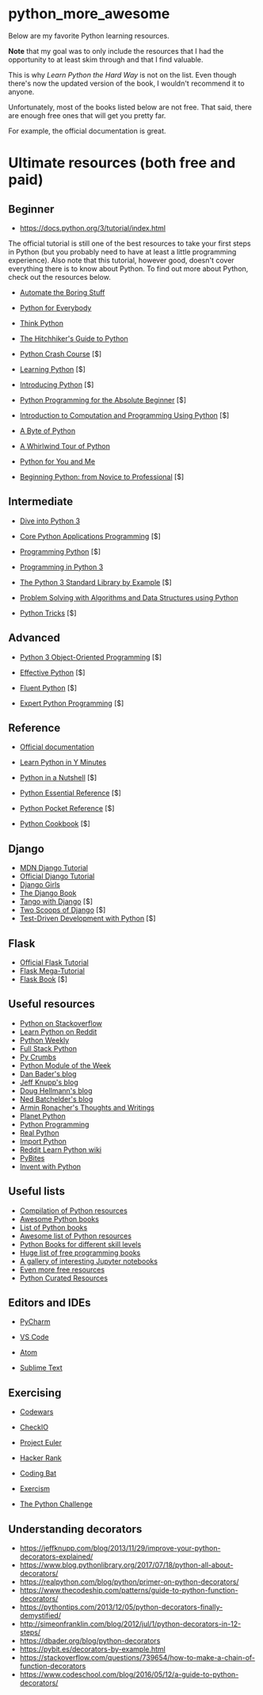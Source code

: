 # python_more_awesome

Below are my favorite Python learning resources. 

**Note** that my goal was to only include the resources that I had the opportunity to at least skim through and that I find valuable. 

This is why _Learn Python the Hard Way_ is not on the list. Even though there's now the updated version of the book,  I wouldn't recommend it to anyone. 

Unfortunately, most of the books listed below are not free. That said, there are enough free ones that will get you pretty far. 

For example, the official documentation is great. 

# Ultimate resources (both free and paid)

## Beginner
 - https://docs.python.org/3/tutorial/index.html

  The official tutorial is still one of the best resources to take your first steps in Python (but you probably need to have at least a little programming experience). Also note that this tutorial, however good, doesn't cover everything there is to know about Python. To find out more about Python, check out the resources below.
 
 - [Automate the Boring Stuff](https://automatetheboringstuff.com/)

 - [Python for Everybody](https://www.py4e.com/book)

 - [Think Python](http://greenteapress.com/wp/think-python-2e/)

 - [The Hitchhiker's Guide to Python](http://docs.python-guide.org/en/latest/)

 - [Python Crash Course](https://www.amazon.com/Python-Crash-Course-Hands-Project-Based/dp/1593276036?SubscriptionId=AKIAJBKIFSMHEN2PCMZQ&tag=pythonbooks01-20&linkCode=xm2&camp=2025&creative=165953&creativeASIN=1593276036) [$]
 
  - [Learning Python](https://www.amazon.com/Learning-Python-5th-Mark-Lutz/dp/1449355730?SubscriptionId=AKIAJBKIFSMHEN2PCMZQ&tag=pythonbooks01-20&linkCode=xm2&camp=2025&creative=165953&creativeASIN=1449355730) [$]

 - [Introducing Python](https://www.amazon.com/Introducing-Python-Modern-Computing-Packages/dp/1449359361?SubscriptionId=AKIAJBKIFSMHEN2PCMZQ&tag=pythonbooks01-20&linkCode=xm2&camp=2025&creative=165953&creativeASIN=1449359361) [$]
 
  - [Python Programming for the Absolute Beginner](https://www.amazon.com/Python-Programming-Absolute-Beginner-3rd/dp/1435455002?SubscriptionId=AKIAJBKIFSMHEN2PCMZQ&tag=pythonbooks01-20&linkCode=xm2&camp=2025&creative=165953&creativeASIN=1435455002) [$]

 - [Introduction to Computation and Programming Using Python](https://www.amazon.com/Introduction-Computation-Programming-Using-Python/dp/0262529629?SubscriptionId=AKIAJBKIFSMHEN2PCMZQ&tag=pythonbooks01-20&linkCode=xm2&camp=2025&creative=165953&creativeASIN=0262529629) [$]

 - [A Byte of Python](https://python.swaroopch.com/)

 - [A Whirlwind Tour of Python](http://www.oreilly.com/programming/free/files/a-whirlwind-tour-of-python.pdf)

 - [Python for You and Me](http://pymbook.readthedocs.org/en/py3/)

 - [Beginning Python: from Novice to Professional](http://www.amazon.com/Beginning-Python-Professional-Experts-Professionals/dp/1590599829) [$]

## Intermediate ##

- [Dive into Python 3](http://www.diveintopython3.net/)

- [Core Python Applications Programming](https://www.amazon.com/Core-Python-Applications-Programming-3rd/dp/0132678209?SubscriptionId=AKIAJBKIFSMHEN2PCMZQ&tag=pythonbooks01-20&linkCode=xm2&camp=2025&creative=165953&creativeASIN=0132678209) [$]

- [Programming Python](https://www.amazon.com/Programming-Python-Powerful-Object-Oriented/dp/0596158106?SubscriptionId=AKIAJBKIFSMHEN2PCMZQ&tag=pythonbooks01-20&linkCode=xm2&camp=2025&creative=165953&creativeASIN=0596158106) [$]

 - [Programming in Python 3](https://www.amazon.com/Programming-Python-Complete-Introduction-Language/dp/0321680561?SubscriptionId=AKIAJBKIFSMHEN2PCMZQ&tag=pythonbooks01-20&linkCode=xm2&camp=2025&creative=165953&creativeASIN=0321680561)
 
 - [The Python 3 Standard Library by Example](https://www.amazon.com/Python-Standard-Library-Example-Developers/dp/0134291050?SubscriptionId=AKIAJBKIFSMHEN2PCMZQ&tag=pythonbooks01-20&linkCode=xm2&camp=2025&creative=165953&creativeASIN=0134291050) [$]
  
 - [Problem Solving with Algorithms and Data Structures using Python](http://interactivepython.org/runestone/static/pythonds/index.html)
   
 - [Python Tricks](https://www.amazon.com/Python-Tricks-Buffet-Awesome-Features/dp/1775093301?SubscriptionId=AKIAJBKIFSMHEN2PCMZQ&tag=pythonbooks01-20&linkCode=xm2&camp=2025&creative=165953&creativeASIN=1775093301) [$]
   
  ## Advanced ##

- [Python 3 Object-Oriented Programming](https://www.amazon.com/Python-Object-oriented-Programming-Building-maintainable/dp/1784398780?SubscriptionId=AKIAJBKIFSMHEN2PCMZQ&tag=pythonbooks01-20&linkCode=xm2&camp=2025&creative=165953&creativeASIN=1784398780) [$]

- [Effective Python](https://www.amazon.com/Effective-Python-Specific-Software-Development/dp/0134034287?SubscriptionId=AKIAJBKIFSMHEN2PCMZQ&tag=pythonbooks01-20&linkCode=xm2&camp=2025&creative=165953&creativeASIN=0134034287) [$]

 - [Fluent Python](https://www.amazon.com/Fluent-Python-Concise-Effective-Programming/dp/1491946008?SubscriptionId=AKIAJBKIFSMHEN2PCMZQ&tag=pythonbooks01-20&linkCode=xm2&camp=2025&creative=165953&creativeASIN=1491946008) [$]

- [Expert Python Programming](http://www.amazon.com/Expert-Python-Programming-practices-distributing/dp/184719494X) [$]

## Reference ##
 - [Official documentation](https://docs.python.org/3/)
 
 - [Learn Python in Y Minutes](https://learnxinyminutes.com/docs/python/)

- [Python in a Nutshell](https://www.amazon.com/Python-Nutshell-Desktop-Quick-Reference/dp/144939292X?SubscriptionId=AKIAJBKIFSMHEN2PCMZQ&tag=pythonbooks01-20&linkCode=xm2&camp=2025&creative=165953&creativeASIN=144939292X) [$]

 - [Python Essential Reference](https://www.amazon.com/Python-Essential-Reference-David-Beazley/dp/0672329786?SubscriptionId=AKIAJBKIFSMHEN2PCMZQ&tag=pythonbooks01-20&linkCode=xm2&camp=2025&creative=165953&creativeASIN=0672329786) [$]
 
 - [Python Pocket Reference](https://www.amazon.com/Python-Pocket-Reference-Your-OReilly/dp/1449357016?SubscriptionId=AKIAJBKIFSMHEN2PCMZQ&tag=pythonbooks01-20&linkCode=xm2&camp=2025&creative=165953&creativeASIN=1449357016) [$]

 - [Python Cookbook](https://www.amazon.com/Python-Cookbook-Third-David-Beazley/dp/1449340377?SubscriptionId=AKIAJBKIFSMHEN2PCMZQ&tag=pythonbooks01-20&linkCode=xm2&camp=2025&creative=165953&creativeASIN=1449340377) [$]
 
 ## Django ##

 - [MDN Django Tutorial](https://developer.mozilla.org/en-US/docs/Learn/Server-side/Django)
 - [Official Django Tutorial](https://docs.djangoproject.com/en/2.0/intro/tutorial01/)
 - [Django Girls](https://tutorial.djangogirls.org/en/)
 - [The Django Book](https://djangobook.com/)
 - [Tango with Django](https://leanpub.com/tangowithdjango19/) [$]
 - [Two Scoops of Django](https://www.amazon.co.uk/Two-Scoops-Django-1-11-Practices/dp/0692915729) [$]
 - [Test-Driven Development with Python](https://www.amazon.co.uk/Test-Driven-Development-Python-Harry-Percival/dp/1491958707/ref=pd_lpo_sbs_14_t_1/259-6982167-3257931?_encoding=UTF8&psc=1&refRID=AX28V0MA1S78RYJ8Z370) [$]
 
 ## Flask ##
 
 - [Official Flask Tutorial](http://flask.pocoo.org/docs/tutorial/#tutorial)
 - [Flask Mega-Tutorial](http://blog.miguelgrinberg.com/post/the-flask-mega-tutorial-part-i-hello-world)
 - [Flask Book](https://flaskbook.com/) [$]

 ## Useful resources ##
 - [Python on Stackoverflow](https://stackoverflow.com/questions/tagged/python)
 - [Learn Python on Reddit](https://www.reddit.com/r/learnpython/)
 - [Python Weekly](https://www.pythonweekly.com)
 - [Full Stack Python](http://www.fullstackpython.com/)
 - [Py Crumbs](http://resrc.io/list/4/pycrumbs/)
 - [Python Module of the Week](http://pymotw.com/)
 - [Dan Bader's blog](https://dbader.org/blog/)
 - [Jeff Knupp's blog](https://jeffknupp.com/)
 - [Doug Hellmann's blog](https://doughellmann.com/blog/)
 - [Ned Batchelder's blog](https://nedbatchelder.com/blog/)
 - [Armin Ronacher's Thoughts and Writings](http://lucumr.pocoo.org/)
 - [Planet Python](http://planetpython.org/)
 - [Python Programming](https://pythonprogramming.net/)
 - [Real Python](https://realpython.com/)
 - [Import Python](http://importpython.com/newsletter/)
 - [Reddit Learn Python wiki](https://www.reddit.com/r/learnpython/wiki/index)
 - [PyBites](https://pybit.es/)
  - [Invent with Python](http://inventwithpython.com/)

## Useful lists ##

 - [Compilation of Python resources](https://github.com/adrianmoisey/learn-python)
 - [Awesome Python books](https://github.com/Junnplus/awesome-python-books)
 - [List of Python books](http://pythonbooks.org)
 - [Awesome list of Python resources](https://awesome-python.com/)
 - [Python Books for different skill levels](http://stackabuse.com/the-best-python-books-for-all-skill-levels/)
 - [Huge list of free programming books](https://github.com/EbookFoundation/free-programming-books/blob/master/free-programming-books.md#python)
 - [A gallery of interesting Jupyter notebooks](https://github.com/jupyter/jupyter/wiki/A-gallery-of-interesting-Jupyter-Notebooks#c)
 - [Even more free resources](https://github.com/Michael0x2a/curated-programming-resources/blob/master/resources.md#python)
 - [Python Curated Resources](https://github.com/learnbyexample/scripting_course/blob/master/Python_curated_resources.md)

## Editors and IDEs ##

 - [PyCharm](https://www.jetbrains.com/pycharm/)

 - [VS Code](https://code.visualstudio.com/docs/languages/python)

 - [Atom](https://atom.io/)

 - [Sublime Text](https://www.sublimetext.com/3)

## Exercising ##

 - [Codewars](https://www.codewars.com/)

 - [CheckIO](https://py.checkio.org/)

 - [Project Euler](https://projecteuler.net/)

 - [Hacker Rank](https://hackerrank.com/)

 - [Coding Bat](http://codingbat.com/python)

 - [Exercism](http://exercism.io/)

 - [The Python Challenge](www.pythonchallenge.com/)

## Understanding decorators ##

 - https://jeffknupp.com/blog/2013/11/29/improve-your-python-decorators-explained/
 - https://www.blog.pythonlibrary.org/2017/07/18/python-all-about-decorators/
 - https://realpython.com/blog/python/primer-on-python-decorators/
 - https://www.thecodeship.com/patterns/guide-to-python-function-decorators/
 - https://pythontips.com/2013/12/05/python-decorators-finally-demystified/
 - http://simeonfranklin.com/blog/2012/jul/1/python-decorators-in-12-steps/
 - https://dbader.org/blog/python-decorators
 - https://pybit.es/decorators-by-example.html
 - https://stackoverflow.com/questions/739654/how-to-make-a-chain-of-function-decorators
 - https://www.codeschool.com/blog/2016/05/12/a-guide-to-python-decorators/
 

